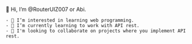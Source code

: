 👋 Hi, I’m @RouterUIZ007 or Abi.
```
- 👀 I’m interested in learning web programming.
- 🌱 I’m currently learning to work with API rest.
- 💞️ I'm looking to collaborate on projects where you implement API rest.
```
